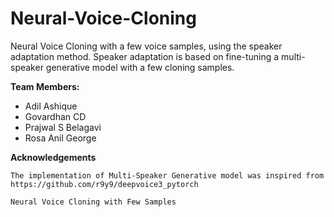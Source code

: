 # Neural-Voice-Cloning
Neural Voice Cloning with a few voice samples, using the speaker adaptation method. Speaker adaptation is based on fine-tuning a multi-speaker generative model with a few cloning samples. 

**Team Members:**
* Adil Ashique
* Govardhan CD 
* Prajwal S Belagavi
* Rosa Anil George

**Acknowledgements**


    The implementation of Multi-Speaker Generative model was inspired from https://github.com/r9y9/deepvoice3_pytorch

    Neural Voice Cloning with Few Samples
